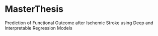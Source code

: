 # MasterThesis
Prediction of Functional Outcome after Ischemic Stroke using Deep and Interpretable Regression Models
